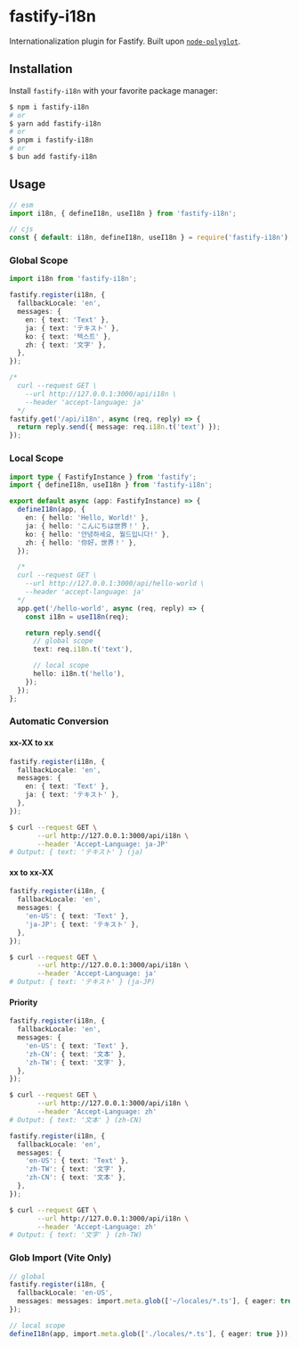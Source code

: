 # fastify-i18n

Internationalization plugin for Fastify. Built upon [`node-polyglot`](https://github.com/airbnb/polyglot.js).

## Installation

Install `fastify-i18n` with your favorite package manager:

```bash
$ npm i fastify-i18n
# or
$ yarn add fastify-i18n
# or
$ pnpm i fastify-i18n
# or
$ bun add fastify-i18n
```

## Usage

```js
// esm
import i18n, { defineI18n, useI18n } from 'fastify-i18n';

// cjs
const { default: i18n, defineI18n, useI18n } = require('fastify-i18n');
```

### Global Scope

```ts
import i18n from 'fastify-i18n';

fastify.register(i18n, {
  fallbackLocale: 'en',
  messages: {
    en: { text: 'Text' },
    ja: { text: 'テキスト' },
    ko: { text: '텍스트' },
    zh: { text: '文字' },
  },
});

/*
  curl --request GET \
    --url http://127.0.0.1:3000/api/i18n \
    --header 'accept-language: ja'
  */
fastify.get('/api/i18n', async (req, reply) => {
  return reply.send({ message: req.i18n.t('text') });
});
```

### Local Scope

```ts
import type { FastifyInstance } from 'fastify';
import { defineI18n, useI18n } from 'fastify-i18n';

export default async (app: FastifyInstance) => {
  defineI18n(app, {
    en: { hello: 'Hello, World!' },
    ja: { hello: 'こんにちは世界！' },
    ko: { hello: '안녕하세요, 월드입니다!' },
    zh: { hello: '你好，世界！' },
  });

  /*
  curl --request GET \
    --url http://127.0.0.1:3000/api/hello-world \
    --header 'accept-language: ja'
  */
  app.get('/hello-world', async (req, reply) => {
    const i18n = useI18n(req);

    return reply.send({
      // global scope
      text: req.i18n.t('text'),

      // local scope
      hello: i18n.t('hello'),
    });
  });
};
```

### Automatic Conversion

#### xx-XX to xx

```ts
fastify.register(i18n, {
  fallbackLocale: 'en',
  messages: {
    en: { text: 'Text' },
    ja: { text: 'テキスト' },
  },
});
```

```sh
$ curl --request GET \
       --url http://127.0.0.1:3000/api/i18n \
       --header 'Accept-Language: ja-JP'
# Output: { text: 'テキスト' } (ja)
```

#### xx to xx-XX

```ts
fastify.register(i18n, {
  fallbackLocale: 'en',
  messages: {
    'en-US': { text: 'Text' },
    'ja-JP': { text: 'テキスト' },
  },
});
```

```sh
$ curl --request GET \
       --url http://127.0.0.1:3000/api/i18n \
       --header 'Accept-Language: ja'
# Output: { text: 'テキスト' } (ja-JP)
```

#### Priority

```ts
fastify.register(i18n, {
  fallbackLocale: 'en',
  messages: {
    'en-US': { text: 'Text' },
    'zh-CN': { text: '文本' },
    'zh-TW': { text: '文字' },
  },
});
```

```sh
$ curl --request GET \
       --url http://127.0.0.1:3000/api/i18n \
       --header 'Accept-Language: zh'
# Output: { text: '文本' } (zh-CN)
```

```ts
fastify.register(i18n, {
  fallbackLocale: 'en',
  messages: {
    'en-US': { text: 'Text' },
    'zh-TW': { text: '文字' },
    'zh-CN': { text: '文本' },
  },
});
```

```sh
$ curl --request GET \
       --url http://127.0.0.1:3000/api/i18n \
       --header 'Accept-Language: zh'
# Output: { text: '文字' } (zh-TW)
```

### Glob Import (Vite Only)

```ts
// global
fastify.register(i18n, {
  fallbackLocale: 'en-US',
  messages: messages: import.meta.glob(['~/locales/*.ts'], { eager: true }),
});
```

```ts
// local scope
defineI18n(app, import.meta.glob(['./locales/*.ts'], { eager: true }));
```
